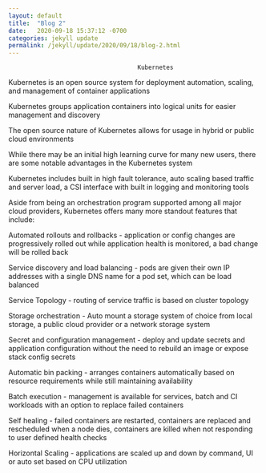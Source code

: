 ```yaml
---
layout: default
title:  "Blog 2"
date:   2020-09-18 15:37:12 -0700
categories: jekyll update
permalink: /jekyll/update/2020/09/18/blog-2.html
---
```


                                        Kubernetes



Kubernetes is an open source system for deployment automation, scaling, and management of container applications

Kubernetes groups application containers into logical units for easier management and discovery

The open source nature of Kubernetes allows for usage in hybrid or public cloud environments

While there may be an initial high learning curve for many new users, there are some notable advantages in the Kubernetes system

Kubernetes includes built in high fault tolerance, auto scaling based traffic and server load, a CSI interface with built in logging and monitoring tools

Aside from being an orchestration program supported among all major cloud providers, Kubernetes offers many more standout features that include:




Automated rollouts and rollbacks - application or config changes are progressively rolled out while application health is monitored, a bad change will be rolled back


Service discovery and load balancing - pods are given their own IP addresses with a single DNS name for a pod set, which can be load balanced


Service Topology - routing of service traffic is based on cluster topology


Storage orchestration - Auto mount a storage system of choice from local storage, a public cloud provider or a network storage system 


Secret and configuration management - deploy and update secrets and application configuration without the need to rebuild an image or expose stack config secrets 


Automatic bin packing - arranges containers automatically based on resource requirements while still maintaining availability 


Batch execution - management is available for services, batch and CI workloads with an option to replace failed containers


Self healing - failed containers are restarted, containers are replaced and rescheduled when a node dies, containers are killed when not responding to user defined health checks


Horizontal Scaling - applications are scaled up and down by command, UI or auto set based on CPU utilization
